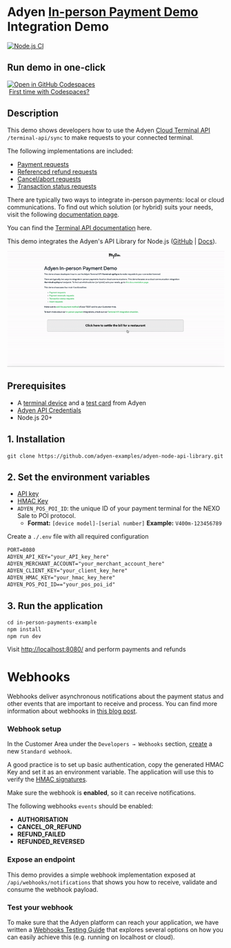 # Adyen [In-person Payment Demo](https://docs.adyen.com/point-of-sale/) Integration Demo

[![Node.js CI](https://github.com/adyen-examples/adyen-node-online-payments/actions/workflows/build-in-person-payments.yml/badge.svg)](https://github.com/adyen-examples/adyen-node-online-payments/actions/workflows/build-in-person-payments.yml)

## Run demo in one-click

[![Open in GitHub Codespaces](https://github.com/codespaces/badge.svg)](https://github.com/codespaces/new/adyen-examples/adyen-node-online-payments?ref=main&dev_container_path=.devcontainer%2Fin-person-payments-example%2Fdevcontainer.json)  
&nbsp;[First time with Codespaces?](https://docs.github.com/en/codespaces/getting-started/quickstart)

## Description
This demo shows developers how to use the Adyen [Cloud Terminal API](https://docs.adyen.com/point-of-sale/design-your-integration/choose-your-architecture/cloud/) `/terminal-api/sync` to make requests to your connected terminal.

The following implementations are included:
- [Payment requests](https://docs.adyen.com/point-of-sale/basic-tapi-integration/make-a-payment/)
- [Referenced refund requests](https://docs.adyen.com/point-of-sale/basic-tapi-integration/refund-payment/referenced/)
- [Cancel/abort requests](https://docs.adyen.com/point-of-sale/basic-tapi-integration/cancel-a-transaction/)
- [Transaction status requests](https://docs.adyen.com/point-of-sale/basic-tapi-integration/verify-transaction-status/)

There are typically two ways to integrate in-person payments: local or cloud communications.
To find out which solution (or hybrid) suits your needs, visit the following [documentation page](https://docs.adyen.com/point-of-sale/design-your-integration/choose-your-architecture/#choosing-between-cloud-and-local).

You can find the [Terminal API documentation](https://docs.adyen.com/point-of-sale/design-your-integration/terminal-api/terminal-api-reference/) here.

This demo integrates the Adyen's API Library for Node.js ([GitHub](https://github.com/Adyen/adyen-node-api-library) | [Docs](https://docs.adyen.com/development-resources/libraries#javascript)).

![In-person Payments Demo](public/images/cardinpersonpayments.gif)

## Prerequisites
- A [terminal device](https://docs.adyen.com/point-of-sale/user-manuals/) and a [test card](https://docs.adyen.com/point-of-sale/testing-pos-payments/) from Adyen
- [Adyen API Credentials](https://docs.adyen.com/development-resources/api-credentials/)
- Node.js 20+

## 1. Installation

```
git clone https://github.com/adyen-examples/adyen-node-api-library.git
```

## 2. Set the environment variables
* [API key](https://docs.adyen.com/user-management/how-to-get-the-api-key)
* [HMAC Key](https://docs.adyen.com/development-resources/webhooks/verify-hmac-signatures)
* `ADYEN_POS_POI_ID`: the unique ID of your payment terminal for the NEXO Sale to POI protocol. 
  - **Format:** `[device model]-[serial number]` **Example:** `V400m-123456789`

Create a `./.env` file with all required configuration

```
PORT=8080
ADYEN_API_KEY="your_API_key_here"
ADYEN_MERCHANT_ACCOUNT="your_merchant_account_here"
ADYEN_CLIENT_KEY="your_client_key_here"
ADYEN_HMAC_KEY="your_hmac_key_here"
ADYEN_POS_POI_ID=="your_pos_poi_id" 
```

## 3. Run the application

```
cd in-person-payments-example
npm install
npm run dev
```

Visit [http://localhost:8080/](http://localhost:8080/) and perform payments and refunds

# Webhooks

Webhooks deliver asynchronous notifications about the payment status and other events that are important to receive and process. 
You can find more information about webhooks in [this blog post](https://www.adyen.com/knowledge-hub/consuming-webhooks).

### Webhook setup

In the Customer Area under the `Developers → Webhooks` section, [create](https://docs.adyen.com/development-resources/webhooks/#set-up-webhooks-in-your-customer-area) a new `Standard webhook`.

A good practice is to set up basic authentication, copy the generated HMAC Key and set it as an environment variable. The application will use this to verify the [HMAC signatures](https://docs.adyen.com/development-resources/webhooks/verify-hmac-signatures/).

Make sure the webhook is **enabled**, so it can receive notifications.

The following webhooks `events` should be enabled:
* **AUTHORISATION**
* **CANCEL_OR_REFUND**
* **REFUND_FAILED**
* **REFUNDED_REVERSED**


### Expose an endpoint

This demo provides a simple webhook implementation exposed at `/api/webhooks/notifications` that shows you how to receive, validate and consume the webhook payload.

### Test your webhook

To make sure that the Adyen platform can reach your application, we have written a [Webhooks Testing Guide](https://github.com/adyen-examples/.github/blob/main/pages/webhooks-testing.md)
that explores several options on how you can easily achieve this (e.g. running on localhost or cloud).
